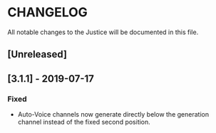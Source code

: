# CHANGELOG
All notable changes to the Justice will be documented in this file.

## [Unreleased]

## [3.1.1] - 2019-07-17
### Fixed 
- Auto-Voice channels now generate directly below the generation channel instead of the fixed second position.
